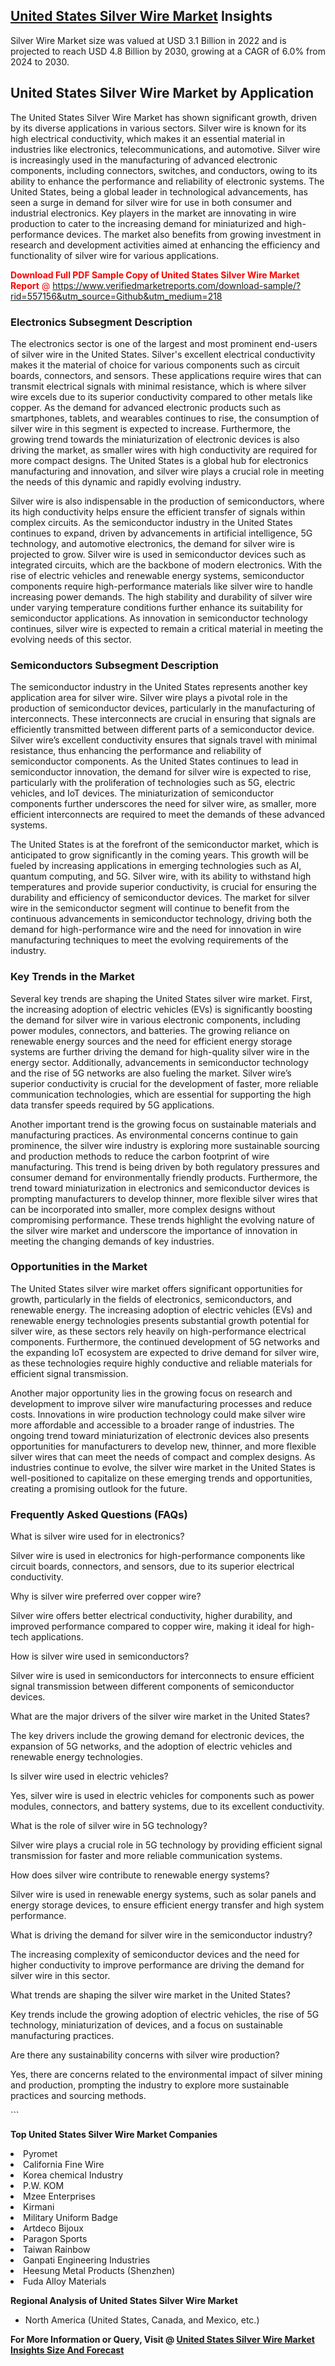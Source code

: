 <h2><a href="https://www.verifiedmarketreports.com/download-sample/?rid=557156&amp;utm_source=Github&amp;utm_medium=218" target="_blank">United States Silver Wire Market</a> Insights</h2><p>Silver Wire Market size was valued at USD 3.1 Billion in 2022 and is projected to reach USD 4.8 Billion by 2030, growing at a CAGR of 6.0% from 2024 to 2030.</p><p> <h2>United States Silver Wire Market by Application</h2> <p>The United States Silver Wire Market has shown significant growth, driven by its diverse applications in various sectors. Silver wire is known for its high electrical conductivity, which makes it an essential material in industries like electronics, telecommunications, and automotive. Silver wire is increasingly used in the manufacturing of advanced electronic components, including connectors, switches, and conductors, owing to its ability to enhance the performance and reliability of electronic systems. The United States, being a global leader in technological advancements, has seen a surge in demand for silver wire for use in both consumer and industrial electronics. Key players in the market are innovating in wire production to cater to the increasing demand for miniaturized and high-performance devices. The market also benefits from growing investment in research and development activities aimed at enhancing the efficiency and functionality of silver wire for various applications.</p> <p><p><span class=""><span style="color: #ff0000;"><strong>Download Full PDF Sample Copy of United States Silver Wire Market Report</strong> @ </span><a href="https://www.verifiedmarketreports.com/download-sample/?rid=557156&amp;utm_source=Github&amp;utm_medium=218" target="_blank">https://www.verifiedmarketreports.com/download-sample/?rid=557156&amp;utm_source=Github&amp;utm_medium=218</a></span></p></p> <h3>Electronics Subsegment Description</h3> <p>The electronics sector is one of the largest and most prominent end-users of silver wire in the United States. Silver's excellent electrical conductivity makes it the material of choice for various components such as circuit boards, connectors, and sensors. These applications require wires that can transmit electrical signals with minimal resistance, which is where silver wire excels due to its superior conductivity compared to other metals like copper. As the demand for advanced electronic products such as smartphones, tablets, and wearables continues to rise, the consumption of silver wire in this segment is expected to increase. Furthermore, the growing trend towards the miniaturization of electronic devices is also driving the market, as smaller wires with high conductivity are required for more compact designs. The United States is a global hub for electronics manufacturing and innovation, and silver wire plays a crucial role in meeting the needs of this dynamic and rapidly evolving industry.</p> <p>Silver wire is also indispensable in the production of semiconductors, where its high conductivity helps ensure the efficient transfer of signals within complex circuits. As the semiconductor industry in the United States continues to expand, driven by advancements in artificial intelligence, 5G technology, and automotive electronics, the demand for silver wire is projected to grow. Silver wire is used in semiconductor devices such as integrated circuits, which are the backbone of modern electronics. With the rise of electric vehicles and renewable energy systems, semiconductor components require high-performance materials like silver wire to handle increasing power demands. The high stability and durability of silver wire under varying temperature conditions further enhance its suitability for semiconductor applications. As innovation in semiconductor technology continues, silver wire is expected to remain a critical material in meeting the evolving needs of this sector.</p> <h3>Semiconductors Subsegment Description</h3> <p>The semiconductor industry in the United States represents another key application area for silver wire. Silver wire plays a pivotal role in the production of semiconductor devices, particularly in the manufacturing of interconnects. These interconnects are crucial in ensuring that signals are efficiently transmitted between different parts of a semiconductor device. Silver wire’s excellent conductivity ensures that signals travel with minimal resistance, thus enhancing the performance and reliability of semiconductor components. As the United States continues to lead in semiconductor innovation, the demand for silver wire is expected to rise, particularly with the proliferation of technologies such as 5G, electric vehicles, and IoT devices. The miniaturization of semiconductor components further underscores the need for silver wire, as smaller, more efficient interconnects are required to meet the demands of these advanced systems.</p> <p>The United States is at the forefront of the semiconductor market, which is anticipated to grow significantly in the coming years. This growth will be fueled by increasing applications in emerging technologies such as AI, quantum computing, and 5G. Silver wire, with its ability to withstand high temperatures and provide superior conductivity, is crucial for ensuring the durability and efficiency of semiconductor devices. The market for silver wire in the semiconductor segment will continue to benefit from the continuous advancements in semiconductor technology, driving both the demand for high-performance wire and the need for innovation in wire manufacturing techniques to meet the evolving requirements of the industry.</p> <h3>Key Trends in the Market</h3> <p>Several key trends are shaping the United States silver wire market. First, the increasing adoption of electric vehicles (EVs) is significantly boosting the demand for silver wire in various electronic components, including power modules, connectors, and batteries. The growing reliance on renewable energy sources and the need for efficient energy storage systems are further driving the demand for high-quality silver wire in the energy sector. Additionally, advancements in semiconductor technology and the rise of 5G networks are also fueling the market. Silver wire’s superior conductivity is crucial for the development of faster, more reliable communication technologies, which are essential for supporting the high data transfer speeds required by 5G applications.</p> <p>Another important trend is the growing focus on sustainable materials and manufacturing practices. As environmental concerns continue to gain prominence, the silver wire industry is exploring more sustainable sourcing and production methods to reduce the carbon footprint of wire manufacturing. This trend is being driven by both regulatory pressures and consumer demand for environmentally friendly products. Furthermore, the trend toward miniaturization in electronics and semiconductor devices is prompting manufacturers to develop thinner, more flexible silver wires that can be incorporated into smaller, more complex designs without compromising performance. These trends highlight the evolving nature of the silver wire market and underscore the importance of innovation in meeting the changing demands of key industries.</p> <h3>Opportunities in the Market</h3> <p>The United States silver wire market offers significant opportunities for growth, particularly in the fields of electronics, semiconductors, and renewable energy. The increasing adoption of electric vehicles (EVs) and renewable energy technologies presents substantial growth potential for silver wire, as these sectors rely heavily on high-performance electrical components. Furthermore, the continued development of 5G networks and the expanding IoT ecosystem are expected to drive demand for silver wire, as these technologies require highly conductive and reliable materials for efficient signal transmission.</p> <p>Another major opportunity lies in the growing focus on research and development to improve silver wire manufacturing processes and reduce costs. Innovations in wire production technology could make silver wire more affordable and accessible to a broader range of industries. The ongoing trend toward miniaturization of electronic devices also presents opportunities for manufacturers to develop new, thinner, and more flexible silver wires that can meet the needs of compact and complex designs. As industries continue to evolve, the silver wire market in the United States is well-positioned to capitalize on these emerging trends and opportunities, creating a promising outlook for the future.</p> <h3>Frequently Asked Questions (FAQs)</h3> <p>What is silver wire used for in electronics?</p> <p>Silver wire is used in electronics for high-performance components like circuit boards, connectors, and sensors, due to its superior electrical conductivity.</p> <p>Why is silver wire preferred over copper wire?</p> <p>Silver wire offers better electrical conductivity, higher durability, and improved performance compared to copper wire, making it ideal for high-tech applications.</p> <p>How is silver wire used in semiconductors?</p> <p>Silver wire is used in semiconductors for interconnects to ensure efficient signal transmission between different components of semiconductor devices.</p> <p>What are the major drivers of the silver wire market in the United States?</p> <p>The key drivers include the growing demand for electronic devices, the expansion of 5G networks, and the adoption of electric vehicles and renewable energy technologies.</p> <p>Is silver wire used in electric vehicles?</p> <p>Yes, silver wire is used in electric vehicles for components such as power modules, connectors, and battery systems, due to its excellent conductivity.</p> <p>What is the role of silver wire in 5G technology?</p> <p>Silver wire plays a crucial role in 5G technology by providing efficient signal transmission for faster and more reliable communication systems.</p> <p>How does silver wire contribute to renewable energy systems?</p> <p>Silver wire is used in renewable energy systems, such as solar panels and energy storage devices, to ensure efficient energy transfer and high system performance.</p> <p>What is driving the demand for silver wire in the semiconductor industry?</p> <p>The increasing complexity of semiconductor devices and the need for higher conductivity to improve performance are driving the demand for silver wire in this sector.</p> <p>What trends are shaping the silver wire market in the United States?</p> <p>Key trends include the growing adoption of electric vehicles, the rise of 5G technology, miniaturization of devices, and a focus on sustainable manufacturing practices.</p> <p>Are there any sustainability concerns with silver wire production?</p> <p>Yes, there are concerns related to the environmental impact of silver mining and production, prompting the industry to explore more sustainable practices and sourcing methods.</p> ```</p><p><strong>Top United States Silver Wire Market Companies</strong></p><div data-test-id=""><p><li>Pyromet</li><li> California Fine Wire</li><li> Korea chemical Industry</li><li> P.W. KOM</li><li> Mzee Enterprises</li><li> Kirmani</li><li> Military Uniform Badge</li><li> Artdeco Bijoux</li><li> Paragon Sports</li><li> Taiwan Rainbow</li><li> Ganpati Engineering Industries</li><li> Heesung Metal Products (Shenzhen)</li><li> Fuda Alloy Materials</li></p><div><strong>Regional Analysis of&nbsp;United States Silver Wire Market</strong></div><ul><li dir="ltr"><p dir="ltr">North America&nbsp;(United States, Canada, and Mexico, etc.)</p></li></ul><p><strong>For More Information or Query, Visit @&nbsp;</strong><strong><a href="https://www.verifiedmarketreports.com/product/silver-wire-market-size-and-forecast/?utm_source=Github&amp;utm_medium=218" target="_blank">United States Silver Wire Market Insights Size And Forecast</a></strong></p></div>
